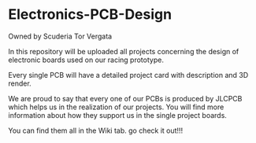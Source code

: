 # Electronics-PCB-Design
Owned by Scuderia Tor Vergata

In this repository will be uploaded all projects concerning the design of electronic boards used on our racing prototype.

Every single PCB will have a detailed project card with description and 3D render.

We are proud to say that every one of our PCBs is produced by JLCPCB which helps us in the realization of our projects.
You will find more information about how they support us in the single project boards.

You can find them all in the Wiki tab.
go check it out!!!
